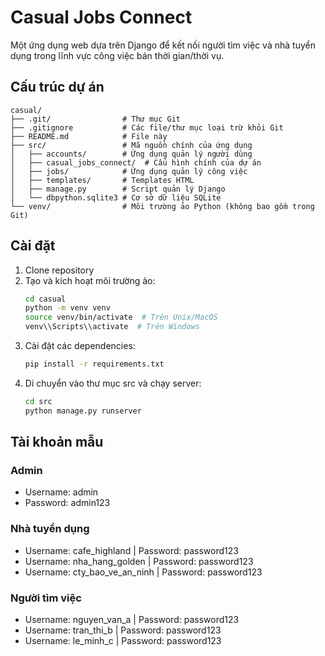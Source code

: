 # Casual Jobs Connect

Một ứng dụng web dựa trên Django để kết nối người tìm việc và nhà tuyển dụng trong lĩnh vực công việc bán thời gian/thời vụ.

## Cấu trúc dự án

```
casual/
├── .git/                # Thư mục Git
├── .gitignore           # Các file/thư mục loại trừ khỏi Git
├── README.md            # File này
├── src/                 # Mã nguồn chính của ứng dụng
│   ├── accounts/        # Ứng dụng quản lý người dùng
│   ├── casual_jobs_connect/  # Cấu hình chính của dự án
│   ├── jobs/            # Ứng dụng quản lý công việc
│   ├── templates/       # Templates HTML
│   ├── manage.py        # Script quản lý Django
│   └── dbpython.sqlite3 # Cơ sở dữ liệu SQLite
└── venv/                # Môi trường ảo Python (không bao gồm trong Git)
```

## Cài đặt

1. Clone repository
2. Tạo và kích hoạt môi trường ảo:
   ```bash
   cd casual
   python -m venv venv
   source venv/bin/activate  # Trên Unix/MacOS
   venv\\Scripts\\activate  # Trên Windows
   ```
3. Cài đặt các dependencies:
   ```bash
   pip install -r requirements.txt
   ```
4. Di chuyển vào thư mục src và chạy server:
   ```bash
   cd src
   python manage.py runserver
   ```

## Tài khoản mẫu

### Admin
- Username: admin
- Password: admin123

### Nhà tuyển dụng
- Username: cafe_highland | Password: password123
- Username: nha_hang_golden | Password: password123
- Username: cty_bao_ve_an_ninh | Password: password123

### Người tìm việc
- Username: nguyen_van_a | Password: password123
- Username: tran_thi_b | Password: password123
- Username: le_minh_c | Password: password123